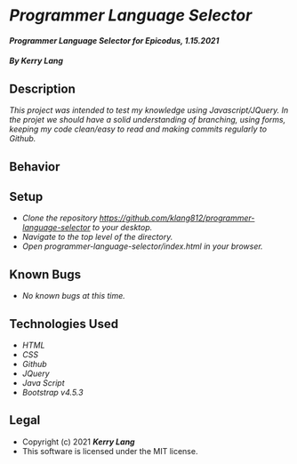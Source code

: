 # *Programmer Language Selector*

#### *Programmer Language Selector for Epicodus, 1.15.2021*

#### *By Kerry Lang*

## Description
_This project was intended to test my knowledge using Javascript/JQuery.  In the projet we should have a solid understanding of branching, using forms, keeping my code clean/easy to read and making commits regularly to Github._

## Behavior

## Setup
* _Clone the repository https://github.com/klang812/programmer-language-selector to your desktop._
* _Navigate to the top level of the directory._
* _Open programmer-language-selector/index.html in your browser._

## Known Bugs
* _No known bugs at this time._

## Technologies Used
* _HTML_
* _CSS_
* _Github_
* _JQuery_
* _Java Script_
* _Bootstrap v4.5.3_


## Legal
* Copyright (c) 2021 **_Kerry Lang_**
* This software is licensed under the MIT license.
